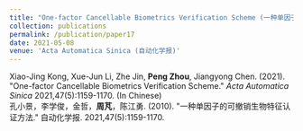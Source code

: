 ```yaml
---
title: "One-factor Cancellable Biometrics Verification Scheme (一种单因子的可撤销生物特征认证方法)"
collection: publications
permalink: /publication/paper17
date: 2021-05-08
venue: 'Acta Automatica Sinica (自动化学报)'
---
```


Xiao-Jing Kong, Xue-Jun Li, Zhe Jin, **Peng Zhou**, Jiangyong Chen. (2021). &quot;One-factor Cancellable Biometrics Verification Scheme.&quot; <i>Acta Automatica Sinica</i> 2021,47(5):1159-1170. (In Chinese) <br/>孔小景，李学俊，金哲，**周芃**，陈江勇. (2010). &quot;一种单因子的可撤销生物特征认证方法.&quot; 自动化学报. 2021,47(5):1159-1170.</br>